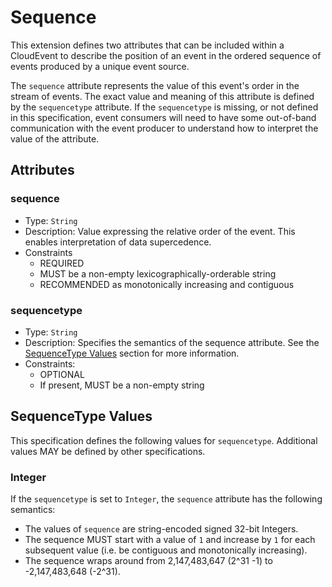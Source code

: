 # Sequence

This extension defines two attributes that can be included within a CloudEvent
to describe the position of an event in the ordered sequence of events produced
by a unique event source.

The `sequence` attribute represents the value of this event's
order in the stream of events.  The exact value and meaning of this
attribute is defined by the `sequencetype` attribute. 
If the `sequencetype` is missing, or not defined in this specification,
event consumers will need to have some out-of-band communication with the
event producer to understand how to interpret the value of the attribute.

## Attributes

### sequence
* Type: `String`
* Description: Value expressing the relative order of the event. This enables
  interpretation of data supercedence.
* Constraints
  * REQUIRED
  * MUST be a non-empty lexicographically-orderable string
  * RECOMMENDED as monotonically increasing and contiguous

### sequencetype
* Type: `String`
* Description: Specifies the semantics of the sequence attribute.
  See the [SequenceType Values](#sequencetype-values) section for more
  information.
* Constraints:
  * OPTIONAL
  * If present, MUST be a non-empty string

## SequenceType Values

This specification defines the following values for `sequencetype`.
Additional values MAY be defined by other specifications.

### Integer
If the `sequencetype` is set to `Integer`, the `sequence` attribute has
the following semantics:
* The values of `sequence` are string-encoded signed 32-bit Integers.
* The sequence MUST start with a value of `1` and increase by `1` for each 
  subsequent value (i.e. be contiguous and monotonically increasing).
* The sequence wraps around from 2,147,483,647 (2^31 -1) to
  -2,147,483,648 (-2^31).
